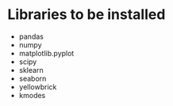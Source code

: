 # Libraries to be installed
- pandas
- numpy
- matplotlib.pyplot
- scipy
- sklearn
- seaborn
- yellowbrick
- kmodes